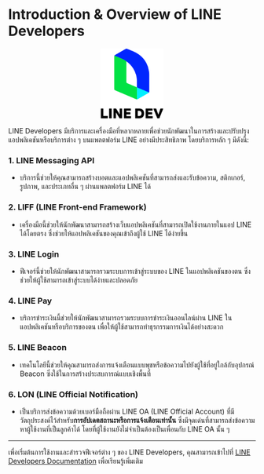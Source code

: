 # Introduction & Overview of LINE Developers

<p align="center">
    <img width="128px" src="../assets/line-dev-logo.svg"> 
</p>


LINE Developers มีบริการและเครื่องมือที่หลากหลายเพื่อช่วยนักพัฒนาในการสร้างและปรับปรุงแอปพลิเคชันหรือบริการต่าง ๆ บนแพลตฟอร์ม LINE อย่างมีประสิทธิภาพ โดยบริการหลัก ๆ มีดังนี้:

### 1. **LINE Messaging API**

- บริการนี้ช่วยให้คุณสามารถสร้างบอตและแอปพลิเคชันที่สามารถส่งและรับข้อความ, สติกเกอร์, รูปภาพ, และประเภทอื่น ๆ ผ่านแพลตฟอร์ม LINE ได้

### 2. **LIFF (LINE Front-end Framework)**

- เครื่องมือนี้ช่วยให้นักพัฒนาสามารถสร้างเว็บแอปพลิเคชันที่สามารถเปิดใช้งานภายในแอป LINE ได้โดยตรง ซึ่งช่วยให้แอปพลิเคชันของคุณเข้าถึงผู้ใช้ LINE ได้ง่ายขึ้น

### 3. **LINE Login**

- ฟีเจอร์นี้ช่วยให้นักพัฒนาสามารถรวมระบบการเข้าสู่ระบบของ LINE ในแอปพลิเคชันของตน ซึ่งช่วยให้ผู้ใช้สามารถเข้าสู่ระบบได้ง่ายและปลอดภัย 


### 4. **LINE Pay**

-  บริการชำระเงินนี้ช่วยให้นักพัฒนาสามารถรวมระบบการชำระเงินออนไลน์ผ่าน LINE ในแอปพลิเคชันหรือบริการของตน เพื่อให้ผู้ใช้สามารถทำธุรกรรมการเงินได้อย่างสะดวก

### 5. **LINE Beacon**

- เทคโนโลยีนี้ช่วยให้คุณสามารถส่งการแจ้งเตือนแบบพุชหรือข้อความไปยังผู้ใช้ที่อยู่ใกล้กับอุปกรณ์ Beacon ซึ่งใช้ในการสร้างประสบการณ์แบบเชิงพื้นที่

### 6. **LON (LINE Official Notification)**

- เป็นบริการส่งข้อความด้วยเบอร์มือถือผ่าน LINE OA (LINE Official Account) ที่มีวัตถุประสงค์ไว้สำหรับ**การอัปเดตสถานะหรือการแจ้งเตือนเท่านั้น** ซึ่งมีจุดเด่นที่สามารถส่งข้อความหาผู้ใช้งานที่เป็นลูกค้าได้ โดยที่ผู้ใช้งานยังไม่จำเป็นต้องเป็นเพื่อนกับ LINE OA นั้น ๆ

---

เพื่อเริ่มต้นการใช้งานและสำรวจฟีเจอร์ต่าง ๆ ของ LINE Developers, คุณสามารถเข้าไปที่ [LINE Developers Documentation](https://developers.line.biz/en/) เพื่อเรียนรู้เพิ่มเติม

